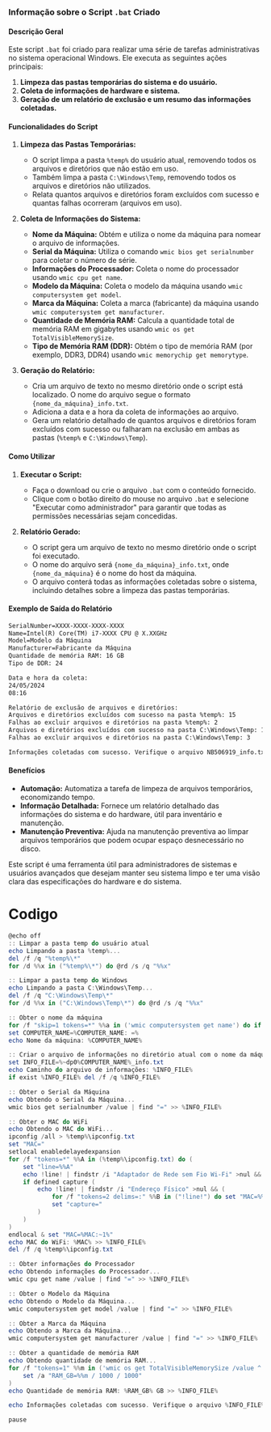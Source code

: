 ### Informação sobre o Script `.bat` Criado

#### Descrição Geral
Este script `.bat` foi criado para realizar uma série de tarefas administrativas no sistema operacional Windows. Ele executa as seguintes ações principais:

1. **Limpeza das pastas temporárias do sistema e do usuário.**
2. **Coleta de informações de hardware e sistema.**
3. **Geração de um relatório de exclusão e um resumo das informações coletadas.**

#### Funcionalidades do Script

1. **Limpeza das Pastas Temporárias:**
   - O script limpa a pasta `%temp%` do usuário atual, removendo todos os arquivos e diretórios que não estão em uso.
   - Também limpa a pasta `C:\Windows\Temp`, removendo todos os arquivos e diretórios não utilizados.
   - Relata quantos arquivos e diretórios foram excluídos com sucesso e quantas falhas ocorreram (arquivos em uso).

2. **Coleta de Informações do Sistema:**
   - **Nome da Máquina:** Obtém e utiliza o nome da máquina para nomear o arquivo de informações.
   - **Serial da Máquina:** Utiliza o comando `wmic bios get serialnumber` para coletar o número de série.
   - **Informações do Processador:** Coleta o nome do processador usando `wmic cpu get name`.
   - **Modelo da Máquina:** Coleta o modelo da máquina usando `wmic computersystem get model`.
   - **Marca da Máquina:** Coleta a marca (fabricante) da máquina usando `wmic computersystem get manufacturer`.
   - **Quantidade de Memória RAM:** Calcula a quantidade total de memória RAM em gigabytes usando `wmic os get TotalVisibleMemorySize`.
   - **Tipo de Memória RAM (DDR):** Obtém o tipo de memória RAM (por exemplo, DDR3, DDR4) usando `wmic memorychip get memorytype`.

3. **Geração do Relatório:**
   - Cria um arquivo de texto no mesmo diretório onde o script está localizado. O nome do arquivo segue o formato `{nome_da_máquina}_info.txt`.
   - Adiciona a data e a hora da coleta de informações ao arquivo.
   - Gera um relatório detalhado de quantos arquivos e diretórios foram excluídos com sucesso ou falharam na exclusão em ambas as pastas (`%temp%` e `C:\Windows\Temp`).

#### Como Utilizar

1. **Executar o Script:**
   - Faça o download ou crie o arquivo `.bat` com o conteúdo fornecido.
   - Clique com o botão direito do mouse no arquivo `.bat` e selecione "Executar como administrador" para garantir que todas as permissões necessárias sejam concedidas.

2. **Relatório Gerado:**
   - O script gera um arquivo de texto no mesmo diretório onde o script foi executado.
   - O nome do arquivo será `{nome_da_máquina}_info.txt`, onde `{nome_da_máquina}` é o nome do host da máquina.
   - O arquivo conterá todas as informações coletadas sobre o sistema, incluindo detalhes sobre a limpeza das pastas temporárias.

#### Exemplo de Saída do Relatório

```txt
SerialNumber=XXXX-XXXX-XXXX-XXXX
Name=Intel(R) Core(TM) i7-XXXX CPU @ X.XXGHz
Model=Modelo da Máquina
Manufacturer=Fabricante da Máquina
Quantidade de memória RAM: 16 GB
Tipo de DDR: 24

Data e hora da coleta: 
24/05/2024
08:16

Relatório de exclusão de arquivos e diretórios:
Arquivos e diretórios excluídos com sucesso na pasta %temp%: 15
Falhas ao excluir arquivos e diretórios na pasta %temp%: 2
Arquivos e diretórios excluídos com sucesso na pasta C:\Windows\Temp: 10
Falhas ao excluir arquivos e diretórios na pasta C:\Windows\Temp: 3

Informações coletadas com sucesso. Verifique o arquivo NB506919_info.txt no diretório atual.
```

#### Benefícios

- **Automação:** Automatiza a tarefa de limpeza de arquivos temporários, economizando tempo.
- **Informação Detalhada:** Fornece um relatório detalhado das informações do sistema e do hardware, útil para inventário e manutenção.
- **Manutenção Preventiva:** Ajuda na manutenção preventiva ao limpar arquivos temporários que podem ocupar espaço desnecessário no disco.

Este script é uma ferramenta útil para administradores de sistemas e usuários avançados que desejam manter seu sistema limpo e ter uma visão clara das especificações do hardware e do sistema.

# Codigo


```powershell
@echo off
:: Limpar a pasta temp do usuário atual
echo Limpando a pasta %temp%...
del /f /q "%temp%\*"
for /d %%x in ("%temp%\*") do @rd /s /q "%%x"

:: Limpar a pasta temp do Windows
echo Limpando a pasta C:\Windows\Temp...
del /f /q "C:\Windows\Temp\*"
for /d %%x in ("C:\Windows\Temp\*") do @rd /s /q "%%x"

:: Obter o nome da máquina
for /f "skip=1 tokens=*" %%a in ('wmic computersystem get name') do if not defined COMPUTER_NAME set COMPUTER_NAME=%%a
set COMPUTER_NAME=%COMPUTER_NAME: =%
echo Nome da máquina: %COMPUTER_NAME%

:: Criar o arquivo de informações no diretório atual com o nome da máquina
set INFO_FILE=%~dp0%COMPUTER_NAME%_info.txt
echo Caminho do arquivo de informações: %INFO_FILE%
if exist %INFO_FILE% del /f /q %INFO_FILE%

:: Obter o Serial da Máquina
echo Obtendo o Serial da Máquina...
wmic bios get serialnumber /value | find "=" >> %INFO_FILE%

:: Obter o MAC do WiFi
echo Obtendo o MAC do WiFi...
ipconfig /all > %temp%\ipconfig.txt
set "MAC="
setlocal enabledelayedexpansion
for /f "tokens=*" %%A in (%temp%\ipconfig.txt) do (
    set "line=%%A"
    echo !line! | findstr /i "Adaptador de Rede sem Fio Wi-Fi" >nul && set "capture=yes"
    if defined capture (
        echo !line! | findstr /i "Endereço Físico" >nul && (
            for /f "tokens=2 delims=:" %%B in ("!line!") do set "MAC=%%B"
            set "capture="
        )
    )
)
endlocal & set "MAC=%MAC:~1%"
echo MAC do WiFi: %MAC% >> %INFO_FILE%
del /f /q %temp%\ipconfig.txt

:: Obter informações do Processador
echo Obtendo informações do Processador...
wmic cpu get name /value | find "=" >> %INFO_FILE%

:: Obter o Modelo da Máquina
echo Obtendo o Modelo da Máquina...
wmic computersystem get model /value | find "=" >> %INFO_FILE%

:: Obter a Marca da Máquina
echo Obtendo a Marca da Máquina...
wmic computersystem get manufacturer /value | find "=" >> %INFO_FILE%

:: Obter a quantidade de memória RAM
echo Obtendo quantidade de memória RAM...
for /f "tokens=1" %%m in ('wmic os get TotalVisibleMemorySize /value ^| find "="') do (
    set /a "RAM_GB=%%m / 1000 / 1000"
)
echo Quantidade de memória RAM: %RAM_GB% GB >> %INFO_FILE%

echo Informações coletadas com sucesso. Verifique o arquivo %INFO_FILE% no diretório atual.

pause

```